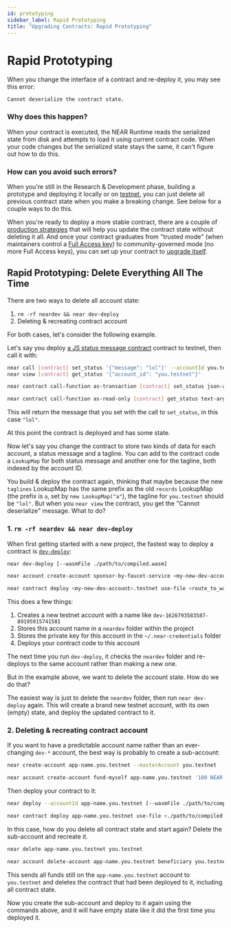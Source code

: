 ```yaml
---
id: prototyping
sidebar_label: Rapid Prototyping
title: "Upgrading Contracts: Rapid Prototyping"
---
```


# Rapid Prototyping

When you change the interface of a contract and re-deploy it, you may see this error:

    Cannot deserialize the contract state.

### Why does this happen?

When your contract is executed, the NEAR Runtime reads the serialized state from disk and attempts to load it using current contract code. When your code changes but the serialized state stays the same, it can't figure out how to do this.

### How can you avoid such errors?

When you're still in the Research & Development phase, building a prototype and deploying it locally or on [testnet](../../../1.concepts/basics/networks.md), you can just delete all previous contract state when you make a breaking change. See below for a couple ways to do this.

When you're ready to deploy a more stable contract, there are a couple of [production strategies](../../../2.develop/upgrade.md#migrating-the-state) that will help you update the contract state without deleting it all. And once your contract graduates from "trusted mode" (when maintainers control a [Full Access key](/concepts/basics/accounts/access-keys)) to community-governed mode (no more Full Access keys), you can set up your contract to [upgrade itself](../../../2.develop/upgrade.md#programmatic-update).


## Rapid Prototyping: Delete Everything All The Time

There are two ways to delete all account state:

1. `rm -rf neardev && near dev-deploy`
2. Deleting & recreating contract account

For both cases, let's consider the following example.

Let's say you deploy [a JS status message contract](https://github.com/near/near-sdk-js/blob/263c9695ab7bb853ced12886c4b3f8663070d900/examples/src/status-message-collections.js#L10-L42) contract to testnet, then call it with:

<Tabs className="language-tabs" groupId="code-tabs">
<TabItem value="Near-CLI">
    
```bash
near call [contract] set_status '{"message": "lol"}' --accountId you.testnet
near view [contract] get_status '{"account_id": "you.testnet"}'
```

</TabItem>
<TabItem value="Near-CLI-rs">
    
```bash
near contract call-function as-transaction [contract] set_status json-args '{"message": "lol"}' prepaid-gas '30 TeraGas' attached-deposit '0 NEAR' sign-as you.testnet network-config testnet sign-with-keychain send

near contract call-function as-read-only [contract] get_status text-args '{"account_id": "you.testnet"}' network-config testnet now
```
</TabItem>
</Tabs>









This will return the message that you set with the call to `set_status`, in this case `"lol"`.

At this point the contract is deployed and has some state. 

Now let's say you change the contract to store two kinds of data for each account, a status message and a tagline. You can add to the contract code a `LookupMap` for both status message and another one for the tagline, both indexed by the account ID. 

You build & deploy the contract again, thinking that maybe because the new `taglines` LookupMap has the same prefix as the old `records` LookupMap (the prefix is `a`, set by `new LookupMap("a"`), the tagline for `you.testnet` should be `"lol"`. But when you `near view` the contract, you get the "Cannot deserialize" message. What to do?

### 1. `rm -rf neardev && near dev-deploy`

When first getting started with a new project, the fastest way to deploy a contract is [`dev-deploy`](/concepts/basics/accounts/creating-accounts):


<Tabs className="language-tabs" groupId="code-tabs">
<TabItem value="Near-CLI">

```bash
near dev-deploy [--wasmFile ./path/to/compiled.wasm]
```
</TabItem>
<TabItem value="Near-CLI-rs">

```bash
near account create-account sponsor-by-faucet-service <my-new-dev-account>.testnet autogenerate-new-keypair save-to-keychain network-config testnet create

near contract deploy <my-new-dev-account>.testnet use-file <route_to_wasm> without-init-call network-config testnet sign-with-keychain

```



</TabItem>
</Tabs>








This does a few things:

1. Creates a new testnet account with a name like `dev-1626793583587-89195915741581`
2. Stores this account name in a `neardev` folder within the project
3. Stores the private key for this account in the `~/.near-credentials` folder
4. Deploys your contract code to this account

The next time you run `dev-deploy`, it checks the `neardev` folder and re-deploys to the same account rather than making a new one.

But in the example above, we want to delete the account state. How do we do that?

The easiest way is just to delete the `neardev` folder, then run `near dev-deploy` again. This will create a brand new testnet account, with its own (empty) state, and deploy the updated contract to it.

### 2. Deleting & recreating contract account

If you want to have a predictable account name rather than an ever-changing `dev-*` account, the best way is probably to create a sub-account:
<Tabs className="language-tabs" groupId="code-tabs">
<TabItem value="Near-CLI">

```bash title="Create sub-account"
near create-account app-name.you.testnet --masterAccount you.testnet
```
</TabItem>
<TabItem value="Near-CLI-rs">

```bash title="Create sub-account"
near account create-account fund-myself app-name.you.testnet '100 NEAR' autogenerate-new-keypair save-to-keychain sign-as you.testnet network-config testnet sign-with-keychain send
```
    
</TabItem>
</Tabs>




Then deploy your contract to it:

<Tabs className="language-tabs" groupId="code-tabs">
<TabItem value="Near-CLI">

```bash title="Deploy to sub-account"
near deploy --accountId app-name.you.testnet [--wasmFile ./path/to/compiled.wasm]
```
</TabItem>
<TabItem value="Near-CLI-rs">

```bash title="Deploy to sub-account"
near contract deploy app-name.you.testnet use-file <./path/to/compiled.wasm> without-init-call network-config testnet sign-with-keychain send
```
    
</TabItem>
</Tabs>



In this case, how do you delete all contract state and start again? Delete the sub-account and recreate it.

<Tabs className="language-tabs" groupId="code-tabs">
<TabItem value="Near-CLI">
    
```bash title="Delete sub-account"
near delete app-name.you.testnet you.testnet
```
</TabItem>
<TabItem value="Near-CLI-rs">
    
```bash title="Delete sub-account"
near account delete-account app-name.you.testnet beneficiary you.testnet network-config testnet sign-with-keychain send
```
</TabItem>
</Tabs>









This sends all funds still on the `app-name.you.testnet` account to `you.testnet` and deletes the contract that had been deployed to it, including all contract state.

Now you create the sub-account and deploy to it again using the commands above, and it will have empty state like it did the first time you deployed it.
